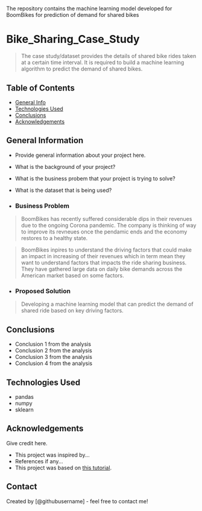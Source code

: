 # 
The repository contains the machine learning model developed for BoomBikes for prediction of demand for shared bikes

# Bike_Sharing_Case_Study
> The case study/dataset provides the details of shared bike rides taken at a certain time interval. It is required to build a machine learning algorithm to predict the demand of shared bikes.


## Table of Contents
* [General Info](#general-information)
* [Technologies Used](#technologies-used)
* [Conclusions](#conclusions)
* [Acknowledgements](#acknowledgements)

<!-- You can include any other section that is pertinent to your problem -->

## General Information
- Provide general information about your project here.
- What is the background of your project?
- What is the business probem that your project is trying to solve?
- What is the dataset that is being used?

- ### Business Problem
> BoomBikes has recently suffered considerable dips in their revenues due to the ongoing Corona pandemic. The company is thinking of way to improve its revneues once the pendamic ends and the economy restores to a healthy state.

> BoomBikes inpires to understand the driving factors that could make an impact in increasing of their revenues which in term mean they want to understand factors that impacts the ride sharing business. They have gathered large data on daily bike demands across the American market based on some factors.

- ### Proposed Solution
> Developing a machine learning model that can predict the demand of shared ride based on key driving factors.


<!-- You don't have to answer all the questions - just the ones relevant to your project. -->

## Conclusions
- Conclusion 1 from the analysis
- Conclusion 2 from the analysis
- Conclusion 3 from the analysis
- Conclusion 4 from the analysis

<!-- You don't have to answer all the questions - just the ones relevant to your project. -->


## Technologies Used
- pandas
- numpy
- sklearn

<!-- As the libraries versions keep on changing, it is recommended to mention the version of library used in this project -->

## Acknowledgements
Give credit here.
- This project was inspired by...
- References if any...
- This project was based on [this tutorial](https://www.example.com).


## Contact
Created by [@githubusername] - feel free to contact me!


<!-- Optional -->
<!-- ## License -->
<!-- This project is open source and available under the [... License](). -->

<!-- You don't have to include all sections - just the one's relevant to your project -->

